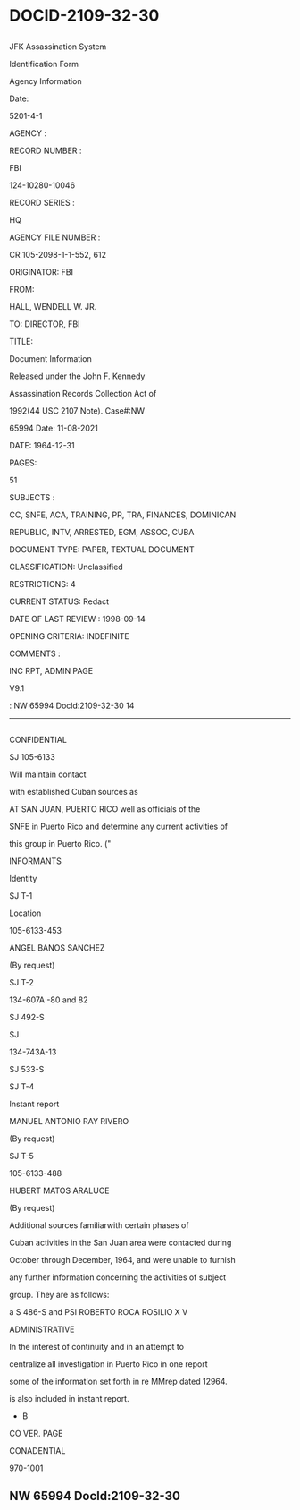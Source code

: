 # DOCID-2109-32-30

##
JFK Assassination System

Identification Form

Agency Information

Date:

5201-4-1

AGENCY :

RECORD NUMBER :

FBI

124-10280-10046

RECORD SERIES :

HQ

AGENCY FILE NUMBER :

CR 105-2098-1-1-552, 612

ORIGINATOR: FBI

FROM:

HALL, WENDELL W. JR.

TO: DIRECTOR, FBI

TITLE:

Document Information

Released under the John F. Kennedy

Assassination Records Collection Act of

1992(44 USC 2107 Note). Case#:NW

65994 Date: 11-08-2021

DATE: 1964-12-31

PAGES:

51

SUBJECTS :

CC, SNFE, ACA, TRAINING, PR, TRA, FINANCES, DOMINICAN

REPUBLIC, INTV, ARRESTED, EGM, ASSOC, CUBA

DOCUMENT TYPE: PAPER, TEXTUAL DOCUMENT

CLASSIFICATION: Unclassified

RESTRICTIONS: 4

CURRENT STATUS: Redact

DATE OF LAST REVIEW : 1998-09-14

OPENING CRITERIA: INDEFINITE

COMMENTS :

INC RPT, ADMIN PAGE

V9.1

: NW 65994 Docld:2109-32-30
14

---

##
CONFIDENTIAL

SJ 105-6133

Will maintain contact

with established Cuban sources as

AT SAN JUAN, PUERTO RICO well as officials of the

SNFE in Puerto Rico and determine any current activities of

this group in Puerto Rico. ("

INFORMANTS

Identity

SJ T-1

Location

105-6133-453

ANGEL BANOS SANCHEZ

(By request)

SJ T-2

134-607A -80 and 82

SJ 492-S

SJ

134-743A-13

SJ 533-S

SJ T-4

Instant report

MANUEL ANTONIO RAY RIVERO

(By request)

SJ T-5

105-6133-488

HUBERT MATOS ARALUCE

(By request)

Additional sources familiarwith certain phases of

Cuban activities in the San Juan area were contacted during

October through December, 1964, and were unable to furnish

any further information concerning the activities of subject

group. They are as follows:

a S 486-S and PSI ROBERTO ROCA ROSILIO X V

ADMINISTRATIVE

In the interest of continuity and in an attempt to

centralize all investigation in Puerto Rico in one report

some of the information set forth in re MMrep dated 12964.

is also included in instant report.

- B

CO VER. PAGE

CONADENTIAL

970-1001

NW 65994 Docld:2109-32-30
---

